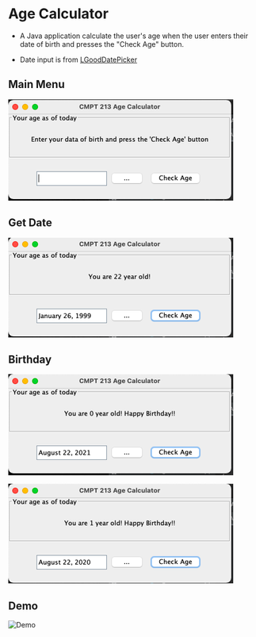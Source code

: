 # Age Calculator

- A Java application calculate the user's age when the user enters their date of birth and presses the "Check Age" button.

- Date input is from [LGoodDatePicker](https://github.com/LGoodDatePicker/LGoodDatePicker)

## Main Menu

![menu](imgSrc/mainMenu.png)

## Get Date

![currDate](imgSrc/currDate.png)

## Birthday

![Bday](imgSrc/birthday.png)

![Bday2](imgSrc/birthday2.png)

## Demo

![Demo](imgSrc/Demo.gif)